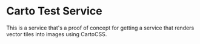 # Carto Test Service #
This is a service that's a proof of concept for getting a service that
renders vector tiles into images using CartoCSS.
